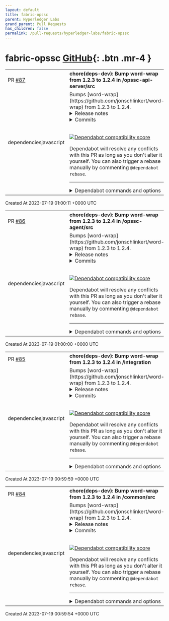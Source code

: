 ```yaml
---
layout: default
title: fabric-opssc
parent: Hyperledger Labs
grand_parent: Pull Requests
has_children: false
permalink: /pull-requests/hyperledger-labs/fabric-opssc
---
```


# fabric-opssc <span class="fs-3 right-align">[GitHub](https://github.com/hyperledger-labs/fabric-opssc){: .btn .mr-4 }</span>


<div>
    <table>
        <tr>
            <td>
                PR <a href="https://github.com/hyperledger-labs/fabric-opssc/pull/87" class=".btn">#87</a>
            </td>
            <td>
                <b>
                    chore(deps-dev): Bump word-wrap from 1.2.3 to 1.2.4 in /opssc-api-server/src
                </b>
            </td>
        </tr>
        <tr>
            <td>
                <span class="chip">dependencies</span><span class="chip">javascript</span>
            </td>
            <td>
                Bumps [word-wrap](https://github.com/jonschlinkert/word-wrap) from 1.2.3 to 1.2.4.
<details>
<summary>Release notes</summary>
<p><em>Sourced from <a href="https://github.com/jonschlinkert/word-wrap/releases">word-wrap's releases</a>.</em></p>
<blockquote>
<h2>1.2.4</h2>
<h2>What's Changed</h2>
<ul>
<li>Remove default indent by <a href="https://github.com/mohd-akram"><code>@​mohd-akram</code></a> in <a href="https://redirect.github.com/jonschlinkert/word-wrap/pull/24">jonschlinkert/word-wrap#24</a></li>
<li>🔒fix: CVE 2023 26115 (2) by <a href="https://github.com/OlafConijn"><code>@​OlafConijn</code></a> in <a href="https://redirect.github.com/jonschlinkert/word-wrap/pull/41">jonschlinkert/word-wrap#41</a></li>
<li>:lock: fix: CVE-2023-26115 by <a href="https://github.com/aashutoshrathi"><code>@​aashutoshrathi</code></a> in <a href="https://redirect.github.com/jonschlinkert/word-wrap/pull/33">jonschlinkert/word-wrap#33</a></li>
<li>chore: publish workflow by <a href="https://github.com/OlafConijn"><code>@​OlafConijn</code></a> in <a href="https://redirect.github.com/jonschlinkert/word-wrap/pull/42">jonschlinkert/word-wrap#42</a></li>
</ul>
<h2>New Contributors</h2>
<ul>
<li><a href="https://github.com/mohd-akram"><code>@​mohd-akram</code></a> made their first contribution in <a href="https://redirect.github.com/jonschlinkert/word-wrap/pull/24">jonschlinkert/word-wrap#24</a></li>
<li><a href="https://github.com/OlafConijn"><code>@​OlafConijn</code></a> made their first contribution in <a href="https://redirect.github.com/jonschlinkert/word-wrap/pull/41">jonschlinkert/word-wrap#41</a></li>
<li><a href="https://github.com/aashutoshrathi"><code>@​aashutoshrathi</code></a> made their first contribution in <a href="https://redirect.github.com/jonschlinkert/word-wrap/pull/33">jonschlinkert/word-wrap#33</a></li>
</ul>
<p><strong>Full Changelog</strong>: <a href="https://github.com/jonschlinkert/word-wrap/compare/1.2.3...1.2.4">https://github.com/jonschlinkert/word-wrap/compare/1.2.3...1.2.4</a></p>
</blockquote>
</details>
<details>
<summary>Commits</summary>
<ul>
<li><a href="https://github.com/jonschlinkert/word-wrap/commit/f64b188c7261d26b99e1e2075d6b12f21798e83a"><code>f64b188</code></a> run verb to generate README</li>
<li><a href="https://github.com/jonschlinkert/word-wrap/commit/03ea08256ba0c8e8b02b1b304f0f5bd2b1863207"><code>03ea082</code></a> Merge pull request <a href="https://redirect.github.com/jonschlinkert/word-wrap/issues/42">#42</a> from jonschlinkert/chore/publish-workflow</li>
<li><a href="https://github.com/jonschlinkert/word-wrap/commit/420dce9a2412b21881202b73a3c34f0edc53cb2e"><code>420dce9</code></a> Merge pull request <a href="https://redirect.github.com/jonschlinkert/word-wrap/issues/41">#41</a> from jonschlinkert/fix/CVE-2023-26115-2</li>
<li><a href="https://github.com/jonschlinkert/word-wrap/commit/bfa694edf55bb84ff84512f13da6d68bf7593f06"><code>bfa694e</code></a> Update .github/workflows/publish.yml</li>
<li><a href="https://github.com/jonschlinkert/word-wrap/commit/ace0b3c78f81aaf43040bab3bc91d3c5546d3fd2"><code>ace0b3c</code></a> chore: bump version to 1.2.4</li>
<li><a href="https://github.com/jonschlinkert/word-wrap/commit/6fd727594676f3e1b196b08a320908bec2f4ca02"><code>6fd7275</code></a> chore: add publish workflow</li>
<li><a href="https://github.com/jonschlinkert/word-wrap/commit/30d6daf60fce429f5f559252fa86ee78200652c4"><code>30d6daf</code></a> chore: fix test</li>
<li><a href="https://github.com/jonschlinkert/word-wrap/commit/655929cabea6299dddf3b4a21fc3713fca701b48"><code>655929c</code></a> chore: remove package-lock</li>
<li><a href="https://github.com/jonschlinkert/word-wrap/commit/49e08bbc32a84da5d79e6b7e0fa74ff6217f6d81"><code>49e08bb</code></a> chore: added an additional testcase</li>
<li><a href="https://github.com/jonschlinkert/word-wrap/commit/9f626935f3fac6ec0f3c4b26baea4eb9740d9645"><code>9f62693</code></a> fix: cve 2023-26115</li>
<li>Additional commits viewable in <a href="https://github.com/jonschlinkert/word-wrap/compare/1.2.3...1.2.4">compare view</a></li>
</ul>
</details>
<br />


[![Dependabot compatibility score](https://dependabot-badges.githubapp.com/badges/compatibility_score?dependency-name=word-wrap&package-manager=npm_and_yarn&previous-version=1.2.3&new-version=1.2.4)](https://docs.github.com/en/github/managing-security-vulnerabilities/about-dependabot-security-updates#about-compatibility-scores)

Dependabot will resolve any conflicts with this PR as long as you don't alter it yourself. You can also trigger a rebase manually by commenting `@dependabot rebase`.

[//]: # (dependabot-automerge-start)
[//]: # (dependabot-automerge-end)

---

<details>
<summary>Dependabot commands and options</summary>
<br />

You can trigger Dependabot actions by commenting on this PR:
- `@dependabot rebase` will rebase this PR
- `@dependabot recreate` will recreate this PR, overwriting any edits that have been made to it
- `@dependabot merge` will merge this PR after your CI passes on it
- `@dependabot squash and merge` will squash and merge this PR after your CI passes on it
- `@dependabot cancel merge` will cancel a previously requested merge and block automerging
- `@dependabot reopen` will reopen this PR if it is closed
- `@dependabot close` will close this PR and stop Dependabot recreating it. You can achieve the same result by closing it manually
- `@dependabot ignore this major version` will close this PR and stop Dependabot creating any more for this major version (unless you reopen the PR or upgrade to it yourself)
- `@dependabot ignore this minor version` will close this PR and stop Dependabot creating any more for this minor version (unless you reopen the PR or upgrade to it yourself)
- `@dependabot ignore this dependency` will close this PR and stop Dependabot creating any more for this dependency (unless you reopen the PR or upgrade to it yourself)
You can disable automated security fix PRs for this repo from the [Security Alerts page](https://github.com/hyperledger-labs/fabric-opssc/network/alerts).

</details>
            </td>
        </tr>
    </table>
    <div class="right-align">
        Created At 2023-07-19 01:00:11 +0000 UTC
    </div>
</div>

<div>
    <table>
        <tr>
            <td>
                PR <a href="https://github.com/hyperledger-labs/fabric-opssc/pull/86" class=".btn">#86</a>
            </td>
            <td>
                <b>
                    chore(deps-dev): Bump word-wrap from 1.2.3 to 1.2.4 in /opssc-agent/src
                </b>
            </td>
        </tr>
        <tr>
            <td>
                <span class="chip">dependencies</span><span class="chip">javascript</span>
            </td>
            <td>
                Bumps [word-wrap](https://github.com/jonschlinkert/word-wrap) from 1.2.3 to 1.2.4.
<details>
<summary>Release notes</summary>
<p><em>Sourced from <a href="https://github.com/jonschlinkert/word-wrap/releases">word-wrap's releases</a>.</em></p>
<blockquote>
<h2>1.2.4</h2>
<h2>What's Changed</h2>
<ul>
<li>Remove default indent by <a href="https://github.com/mohd-akram"><code>@​mohd-akram</code></a> in <a href="https://redirect.github.com/jonschlinkert/word-wrap/pull/24">jonschlinkert/word-wrap#24</a></li>
<li>🔒fix: CVE 2023 26115 (2) by <a href="https://github.com/OlafConijn"><code>@​OlafConijn</code></a> in <a href="https://redirect.github.com/jonschlinkert/word-wrap/pull/41">jonschlinkert/word-wrap#41</a></li>
<li>:lock: fix: CVE-2023-26115 by <a href="https://github.com/aashutoshrathi"><code>@​aashutoshrathi</code></a> in <a href="https://redirect.github.com/jonschlinkert/word-wrap/pull/33">jonschlinkert/word-wrap#33</a></li>
<li>chore: publish workflow by <a href="https://github.com/OlafConijn"><code>@​OlafConijn</code></a> in <a href="https://redirect.github.com/jonschlinkert/word-wrap/pull/42">jonschlinkert/word-wrap#42</a></li>
</ul>
<h2>New Contributors</h2>
<ul>
<li><a href="https://github.com/mohd-akram"><code>@​mohd-akram</code></a> made their first contribution in <a href="https://redirect.github.com/jonschlinkert/word-wrap/pull/24">jonschlinkert/word-wrap#24</a></li>
<li><a href="https://github.com/OlafConijn"><code>@​OlafConijn</code></a> made their first contribution in <a href="https://redirect.github.com/jonschlinkert/word-wrap/pull/41">jonschlinkert/word-wrap#41</a></li>
<li><a href="https://github.com/aashutoshrathi"><code>@​aashutoshrathi</code></a> made their first contribution in <a href="https://redirect.github.com/jonschlinkert/word-wrap/pull/33">jonschlinkert/word-wrap#33</a></li>
</ul>
<p><strong>Full Changelog</strong>: <a href="https://github.com/jonschlinkert/word-wrap/compare/1.2.3...1.2.4">https://github.com/jonschlinkert/word-wrap/compare/1.2.3...1.2.4</a></p>
</blockquote>
</details>
<details>
<summary>Commits</summary>
<ul>
<li><a href="https://github.com/jonschlinkert/word-wrap/commit/f64b188c7261d26b99e1e2075d6b12f21798e83a"><code>f64b188</code></a> run verb to generate README</li>
<li><a href="https://github.com/jonschlinkert/word-wrap/commit/03ea08256ba0c8e8b02b1b304f0f5bd2b1863207"><code>03ea082</code></a> Merge pull request <a href="https://redirect.github.com/jonschlinkert/word-wrap/issues/42">#42</a> from jonschlinkert/chore/publish-workflow</li>
<li><a href="https://github.com/jonschlinkert/word-wrap/commit/420dce9a2412b21881202b73a3c34f0edc53cb2e"><code>420dce9</code></a> Merge pull request <a href="https://redirect.github.com/jonschlinkert/word-wrap/issues/41">#41</a> from jonschlinkert/fix/CVE-2023-26115-2</li>
<li><a href="https://github.com/jonschlinkert/word-wrap/commit/bfa694edf55bb84ff84512f13da6d68bf7593f06"><code>bfa694e</code></a> Update .github/workflows/publish.yml</li>
<li><a href="https://github.com/jonschlinkert/word-wrap/commit/ace0b3c78f81aaf43040bab3bc91d3c5546d3fd2"><code>ace0b3c</code></a> chore: bump version to 1.2.4</li>
<li><a href="https://github.com/jonschlinkert/word-wrap/commit/6fd727594676f3e1b196b08a320908bec2f4ca02"><code>6fd7275</code></a> chore: add publish workflow</li>
<li><a href="https://github.com/jonschlinkert/word-wrap/commit/30d6daf60fce429f5f559252fa86ee78200652c4"><code>30d6daf</code></a> chore: fix test</li>
<li><a href="https://github.com/jonschlinkert/word-wrap/commit/655929cabea6299dddf3b4a21fc3713fca701b48"><code>655929c</code></a> chore: remove package-lock</li>
<li><a href="https://github.com/jonschlinkert/word-wrap/commit/49e08bbc32a84da5d79e6b7e0fa74ff6217f6d81"><code>49e08bb</code></a> chore: added an additional testcase</li>
<li><a href="https://github.com/jonschlinkert/word-wrap/commit/9f626935f3fac6ec0f3c4b26baea4eb9740d9645"><code>9f62693</code></a> fix: cve 2023-26115</li>
<li>Additional commits viewable in <a href="https://github.com/jonschlinkert/word-wrap/compare/1.2.3...1.2.4">compare view</a></li>
</ul>
</details>
<br />


[![Dependabot compatibility score](https://dependabot-badges.githubapp.com/badges/compatibility_score?dependency-name=word-wrap&package-manager=npm_and_yarn&previous-version=1.2.3&new-version=1.2.4)](https://docs.github.com/en/github/managing-security-vulnerabilities/about-dependabot-security-updates#about-compatibility-scores)

Dependabot will resolve any conflicts with this PR as long as you don't alter it yourself. You can also trigger a rebase manually by commenting `@dependabot rebase`.

[//]: # (dependabot-automerge-start)
[//]: # (dependabot-automerge-end)

---

<details>
<summary>Dependabot commands and options</summary>
<br />

You can trigger Dependabot actions by commenting on this PR:
- `@dependabot rebase` will rebase this PR
- `@dependabot recreate` will recreate this PR, overwriting any edits that have been made to it
- `@dependabot merge` will merge this PR after your CI passes on it
- `@dependabot squash and merge` will squash and merge this PR after your CI passes on it
- `@dependabot cancel merge` will cancel a previously requested merge and block automerging
- `@dependabot reopen` will reopen this PR if it is closed
- `@dependabot close` will close this PR and stop Dependabot recreating it. You can achieve the same result by closing it manually
- `@dependabot ignore this major version` will close this PR and stop Dependabot creating any more for this major version (unless you reopen the PR or upgrade to it yourself)
- `@dependabot ignore this minor version` will close this PR and stop Dependabot creating any more for this minor version (unless you reopen the PR or upgrade to it yourself)
- `@dependabot ignore this dependency` will close this PR and stop Dependabot creating any more for this dependency (unless you reopen the PR or upgrade to it yourself)
You can disable automated security fix PRs for this repo from the [Security Alerts page](https://github.com/hyperledger-labs/fabric-opssc/network/alerts).

</details>
            </td>
        </tr>
    </table>
    <div class="right-align">
        Created At 2023-07-19 01:00:00 +0000 UTC
    </div>
</div>

<div>
    <table>
        <tr>
            <td>
                PR <a href="https://github.com/hyperledger-labs/fabric-opssc/pull/85" class=".btn">#85</a>
            </td>
            <td>
                <b>
                    chore(deps-dev): Bump word-wrap from 1.2.3 to 1.2.4 in /integration
                </b>
            </td>
        </tr>
        <tr>
            <td>
                <span class="chip">dependencies</span><span class="chip">javascript</span>
            </td>
            <td>
                Bumps [word-wrap](https://github.com/jonschlinkert/word-wrap) from 1.2.3 to 1.2.4.
<details>
<summary>Release notes</summary>
<p><em>Sourced from <a href="https://github.com/jonschlinkert/word-wrap/releases">word-wrap's releases</a>.</em></p>
<blockquote>
<h2>1.2.4</h2>
<h2>What's Changed</h2>
<ul>
<li>Remove default indent by <a href="https://github.com/mohd-akram"><code>@​mohd-akram</code></a> in <a href="https://redirect.github.com/jonschlinkert/word-wrap/pull/24">jonschlinkert/word-wrap#24</a></li>
<li>🔒fix: CVE 2023 26115 (2) by <a href="https://github.com/OlafConijn"><code>@​OlafConijn</code></a> in <a href="https://redirect.github.com/jonschlinkert/word-wrap/pull/41">jonschlinkert/word-wrap#41</a></li>
<li>:lock: fix: CVE-2023-26115 by <a href="https://github.com/aashutoshrathi"><code>@​aashutoshrathi</code></a> in <a href="https://redirect.github.com/jonschlinkert/word-wrap/pull/33">jonschlinkert/word-wrap#33</a></li>
<li>chore: publish workflow by <a href="https://github.com/OlafConijn"><code>@​OlafConijn</code></a> in <a href="https://redirect.github.com/jonschlinkert/word-wrap/pull/42">jonschlinkert/word-wrap#42</a></li>
</ul>
<h2>New Contributors</h2>
<ul>
<li><a href="https://github.com/mohd-akram"><code>@​mohd-akram</code></a> made their first contribution in <a href="https://redirect.github.com/jonschlinkert/word-wrap/pull/24">jonschlinkert/word-wrap#24</a></li>
<li><a href="https://github.com/OlafConijn"><code>@​OlafConijn</code></a> made their first contribution in <a href="https://redirect.github.com/jonschlinkert/word-wrap/pull/41">jonschlinkert/word-wrap#41</a></li>
<li><a href="https://github.com/aashutoshrathi"><code>@​aashutoshrathi</code></a> made their first contribution in <a href="https://redirect.github.com/jonschlinkert/word-wrap/pull/33">jonschlinkert/word-wrap#33</a></li>
</ul>
<p><strong>Full Changelog</strong>: <a href="https://github.com/jonschlinkert/word-wrap/compare/1.2.3...1.2.4">https://github.com/jonschlinkert/word-wrap/compare/1.2.3...1.2.4</a></p>
</blockquote>
</details>
<details>
<summary>Commits</summary>
<ul>
<li><a href="https://github.com/jonschlinkert/word-wrap/commit/f64b188c7261d26b99e1e2075d6b12f21798e83a"><code>f64b188</code></a> run verb to generate README</li>
<li><a href="https://github.com/jonschlinkert/word-wrap/commit/03ea08256ba0c8e8b02b1b304f0f5bd2b1863207"><code>03ea082</code></a> Merge pull request <a href="https://redirect.github.com/jonschlinkert/word-wrap/issues/42">#42</a> from jonschlinkert/chore/publish-workflow</li>
<li><a href="https://github.com/jonschlinkert/word-wrap/commit/420dce9a2412b21881202b73a3c34f0edc53cb2e"><code>420dce9</code></a> Merge pull request <a href="https://redirect.github.com/jonschlinkert/word-wrap/issues/41">#41</a> from jonschlinkert/fix/CVE-2023-26115-2</li>
<li><a href="https://github.com/jonschlinkert/word-wrap/commit/bfa694edf55bb84ff84512f13da6d68bf7593f06"><code>bfa694e</code></a> Update .github/workflows/publish.yml</li>
<li><a href="https://github.com/jonschlinkert/word-wrap/commit/ace0b3c78f81aaf43040bab3bc91d3c5546d3fd2"><code>ace0b3c</code></a> chore: bump version to 1.2.4</li>
<li><a href="https://github.com/jonschlinkert/word-wrap/commit/6fd727594676f3e1b196b08a320908bec2f4ca02"><code>6fd7275</code></a> chore: add publish workflow</li>
<li><a href="https://github.com/jonschlinkert/word-wrap/commit/30d6daf60fce429f5f559252fa86ee78200652c4"><code>30d6daf</code></a> chore: fix test</li>
<li><a href="https://github.com/jonschlinkert/word-wrap/commit/655929cabea6299dddf3b4a21fc3713fca701b48"><code>655929c</code></a> chore: remove package-lock</li>
<li><a href="https://github.com/jonschlinkert/word-wrap/commit/49e08bbc32a84da5d79e6b7e0fa74ff6217f6d81"><code>49e08bb</code></a> chore: added an additional testcase</li>
<li><a href="https://github.com/jonschlinkert/word-wrap/commit/9f626935f3fac6ec0f3c4b26baea4eb9740d9645"><code>9f62693</code></a> fix: cve 2023-26115</li>
<li>Additional commits viewable in <a href="https://github.com/jonschlinkert/word-wrap/compare/1.2.3...1.2.4">compare view</a></li>
</ul>
</details>
<br />


[![Dependabot compatibility score](https://dependabot-badges.githubapp.com/badges/compatibility_score?dependency-name=word-wrap&package-manager=npm_and_yarn&previous-version=1.2.3&new-version=1.2.4)](https://docs.github.com/en/github/managing-security-vulnerabilities/about-dependabot-security-updates#about-compatibility-scores)

Dependabot will resolve any conflicts with this PR as long as you don't alter it yourself. You can also trigger a rebase manually by commenting `@dependabot rebase`.

[//]: # (dependabot-automerge-start)
[//]: # (dependabot-automerge-end)

---

<details>
<summary>Dependabot commands and options</summary>
<br />

You can trigger Dependabot actions by commenting on this PR:
- `@dependabot rebase` will rebase this PR
- `@dependabot recreate` will recreate this PR, overwriting any edits that have been made to it
- `@dependabot merge` will merge this PR after your CI passes on it
- `@dependabot squash and merge` will squash and merge this PR after your CI passes on it
- `@dependabot cancel merge` will cancel a previously requested merge and block automerging
- `@dependabot reopen` will reopen this PR if it is closed
- `@dependabot close` will close this PR and stop Dependabot recreating it. You can achieve the same result by closing it manually
- `@dependabot ignore this major version` will close this PR and stop Dependabot creating any more for this major version (unless you reopen the PR or upgrade to it yourself)
- `@dependabot ignore this minor version` will close this PR and stop Dependabot creating any more for this minor version (unless you reopen the PR or upgrade to it yourself)
- `@dependabot ignore this dependency` will close this PR and stop Dependabot creating any more for this dependency (unless you reopen the PR or upgrade to it yourself)
You can disable automated security fix PRs for this repo from the [Security Alerts page](https://github.com/hyperledger-labs/fabric-opssc/network/alerts).

</details>
            </td>
        </tr>
    </table>
    <div class="right-align">
        Created At 2023-07-19 00:59:59 +0000 UTC
    </div>
</div>

<div>
    <table>
        <tr>
            <td>
                PR <a href="https://github.com/hyperledger-labs/fabric-opssc/pull/84" class=".btn">#84</a>
            </td>
            <td>
                <b>
                    chore(deps-dev): Bump word-wrap from 1.2.3 to 1.2.4 in /common/src
                </b>
            </td>
        </tr>
        <tr>
            <td>
                <span class="chip">dependencies</span><span class="chip">javascript</span>
            </td>
            <td>
                Bumps [word-wrap](https://github.com/jonschlinkert/word-wrap) from 1.2.3 to 1.2.4.
<details>
<summary>Release notes</summary>
<p><em>Sourced from <a href="https://github.com/jonschlinkert/word-wrap/releases">word-wrap's releases</a>.</em></p>
<blockquote>
<h2>1.2.4</h2>
<h2>What's Changed</h2>
<ul>
<li>Remove default indent by <a href="https://github.com/mohd-akram"><code>@​mohd-akram</code></a> in <a href="https://redirect.github.com/jonschlinkert/word-wrap/pull/24">jonschlinkert/word-wrap#24</a></li>
<li>🔒fix: CVE 2023 26115 (2) by <a href="https://github.com/OlafConijn"><code>@​OlafConijn</code></a> in <a href="https://redirect.github.com/jonschlinkert/word-wrap/pull/41">jonschlinkert/word-wrap#41</a></li>
<li>:lock: fix: CVE-2023-26115 by <a href="https://github.com/aashutoshrathi"><code>@​aashutoshrathi</code></a> in <a href="https://redirect.github.com/jonschlinkert/word-wrap/pull/33">jonschlinkert/word-wrap#33</a></li>
<li>chore: publish workflow by <a href="https://github.com/OlafConijn"><code>@​OlafConijn</code></a> in <a href="https://redirect.github.com/jonschlinkert/word-wrap/pull/42">jonschlinkert/word-wrap#42</a></li>
</ul>
<h2>New Contributors</h2>
<ul>
<li><a href="https://github.com/mohd-akram"><code>@​mohd-akram</code></a> made their first contribution in <a href="https://redirect.github.com/jonschlinkert/word-wrap/pull/24">jonschlinkert/word-wrap#24</a></li>
<li><a href="https://github.com/OlafConijn"><code>@​OlafConijn</code></a> made their first contribution in <a href="https://redirect.github.com/jonschlinkert/word-wrap/pull/41">jonschlinkert/word-wrap#41</a></li>
<li><a href="https://github.com/aashutoshrathi"><code>@​aashutoshrathi</code></a> made their first contribution in <a href="https://redirect.github.com/jonschlinkert/word-wrap/pull/33">jonschlinkert/word-wrap#33</a></li>
</ul>
<p><strong>Full Changelog</strong>: <a href="https://github.com/jonschlinkert/word-wrap/compare/1.2.3...1.2.4">https://github.com/jonschlinkert/word-wrap/compare/1.2.3...1.2.4</a></p>
</blockquote>
</details>
<details>
<summary>Commits</summary>
<ul>
<li><a href="https://github.com/jonschlinkert/word-wrap/commit/f64b188c7261d26b99e1e2075d6b12f21798e83a"><code>f64b188</code></a> run verb to generate README</li>
<li><a href="https://github.com/jonschlinkert/word-wrap/commit/03ea08256ba0c8e8b02b1b304f0f5bd2b1863207"><code>03ea082</code></a> Merge pull request <a href="https://redirect.github.com/jonschlinkert/word-wrap/issues/42">#42</a> from jonschlinkert/chore/publish-workflow</li>
<li><a href="https://github.com/jonschlinkert/word-wrap/commit/420dce9a2412b21881202b73a3c34f0edc53cb2e"><code>420dce9</code></a> Merge pull request <a href="https://redirect.github.com/jonschlinkert/word-wrap/issues/41">#41</a> from jonschlinkert/fix/CVE-2023-26115-2</li>
<li><a href="https://github.com/jonschlinkert/word-wrap/commit/bfa694edf55bb84ff84512f13da6d68bf7593f06"><code>bfa694e</code></a> Update .github/workflows/publish.yml</li>
<li><a href="https://github.com/jonschlinkert/word-wrap/commit/ace0b3c78f81aaf43040bab3bc91d3c5546d3fd2"><code>ace0b3c</code></a> chore: bump version to 1.2.4</li>
<li><a href="https://github.com/jonschlinkert/word-wrap/commit/6fd727594676f3e1b196b08a320908bec2f4ca02"><code>6fd7275</code></a> chore: add publish workflow</li>
<li><a href="https://github.com/jonschlinkert/word-wrap/commit/30d6daf60fce429f5f559252fa86ee78200652c4"><code>30d6daf</code></a> chore: fix test</li>
<li><a href="https://github.com/jonschlinkert/word-wrap/commit/655929cabea6299dddf3b4a21fc3713fca701b48"><code>655929c</code></a> chore: remove package-lock</li>
<li><a href="https://github.com/jonschlinkert/word-wrap/commit/49e08bbc32a84da5d79e6b7e0fa74ff6217f6d81"><code>49e08bb</code></a> chore: added an additional testcase</li>
<li><a href="https://github.com/jonschlinkert/word-wrap/commit/9f626935f3fac6ec0f3c4b26baea4eb9740d9645"><code>9f62693</code></a> fix: cve 2023-26115</li>
<li>Additional commits viewable in <a href="https://github.com/jonschlinkert/word-wrap/compare/1.2.3...1.2.4">compare view</a></li>
</ul>
</details>
<br />


[![Dependabot compatibility score](https://dependabot-badges.githubapp.com/badges/compatibility_score?dependency-name=word-wrap&package-manager=npm_and_yarn&previous-version=1.2.3&new-version=1.2.4)](https://docs.github.com/en/github/managing-security-vulnerabilities/about-dependabot-security-updates#about-compatibility-scores)

Dependabot will resolve any conflicts with this PR as long as you don't alter it yourself. You can also trigger a rebase manually by commenting `@dependabot rebase`.

[//]: # (dependabot-automerge-start)
[//]: # (dependabot-automerge-end)

---

<details>
<summary>Dependabot commands and options</summary>
<br />

You can trigger Dependabot actions by commenting on this PR:
- `@dependabot rebase` will rebase this PR
- `@dependabot recreate` will recreate this PR, overwriting any edits that have been made to it
- `@dependabot merge` will merge this PR after your CI passes on it
- `@dependabot squash and merge` will squash and merge this PR after your CI passes on it
- `@dependabot cancel merge` will cancel a previously requested merge and block automerging
- `@dependabot reopen` will reopen this PR if it is closed
- `@dependabot close` will close this PR and stop Dependabot recreating it. You can achieve the same result by closing it manually
- `@dependabot ignore this major version` will close this PR and stop Dependabot creating any more for this major version (unless you reopen the PR or upgrade to it yourself)
- `@dependabot ignore this minor version` will close this PR and stop Dependabot creating any more for this minor version (unless you reopen the PR or upgrade to it yourself)
- `@dependabot ignore this dependency` will close this PR and stop Dependabot creating any more for this dependency (unless you reopen the PR or upgrade to it yourself)
You can disable automated security fix PRs for this repo from the [Security Alerts page](https://github.com/hyperledger-labs/fabric-opssc/network/alerts).

</details>
            </td>
        </tr>
    </table>
    <div class="right-align">
        Created At 2023-07-19 00:59:54 +0000 UTC
    </div>
</div>

